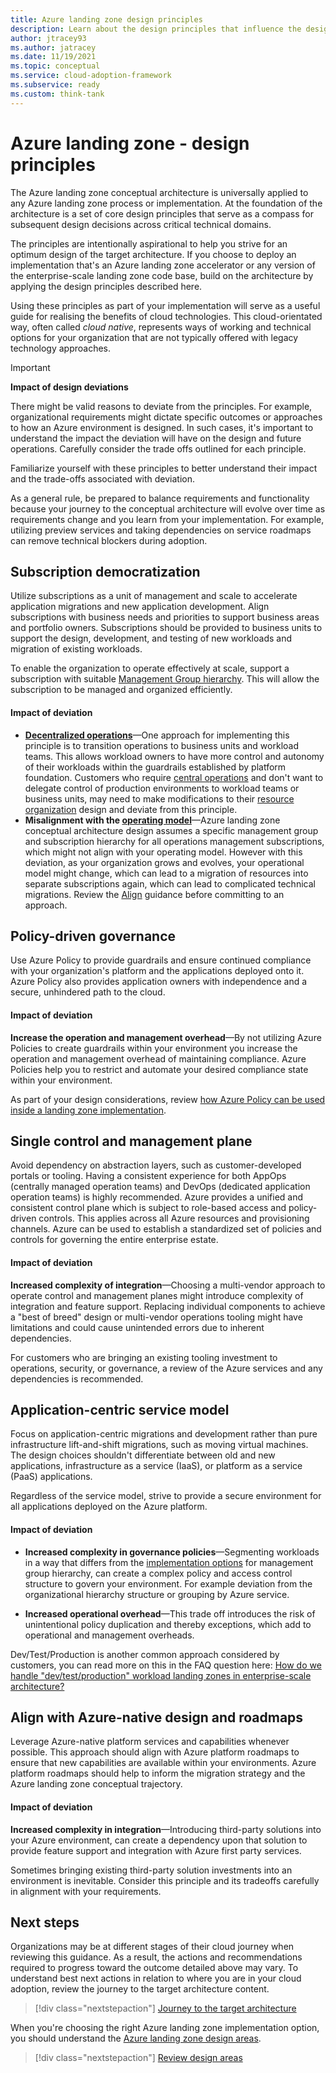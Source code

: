 ```yaml
---
title: Azure landing zone design principles
description: Learn about the design principles that influence the design areas for enterprise-scale landing zone implementations
author: jtracey93
ms.author: jatracey
ms.date: 11/19/2021
ms.topic: conceptual
ms.service: cloud-adoption-framework
ms.subservice: ready
ms.custom: think-tank
---
```


# Azure landing zone - design principles

The Azure landing zone conceptual architecture is universally applied to any Azure landing zone process or implementation. At the foundation of the architecture is a set of core design principles that serve as a compass for subsequent design decisions across critical technical domains. 

The principles are intentionally aspirational to help you strive for an optimum design of the target architecture. If you choose to deploy an implementation that's an Azure landing zone accelerator or any version of the enterprise-scale landing zone code base, build on the architecture by applying the design principles described here. 

Using these principles as part of your implementation will serve as a useful guide for realising the benefits of cloud technologies. This cloud-orientated way, often called _cloud native_,  represents ways of working and technical options for your organization that are not typically offered with legacy technology approaches.

> [!IMPORTANT] 
> **Impact of design deviations** 
>
> There might be valid reasons to deviate from the principles. For example, organizational requirements might dictate specific outcomes or approaches to how an Azure environment is designed. In such cases, it's important to understand the impact the deviation will have on the design and future operations. Carefully consider the trade offs outlined for each principle.

Familiarize yourself with these principles to better understand their impact and the trade-offs associated with deviation.

As a general rule, be prepared to balance requirements and functionality because your journey to the  conceptual architecture will evolve over time as requirements change and you learn from your implementation. For example, utilizing preview services and taking dependencies on service roadmaps can remove technical blockers during adoption.

## Subscription democratization

Utilize subscriptions as a unit of management and scale to accelerate application migrations and new application development. Align subscriptions with business needs and priorities to support business areas and portfolio owners. Subscriptions should be provided to business units to support the design, development, and testing of new workloads and migration of existing workloads. 

To enable the organization to operate effectively at scale, support a subscription with suitable [Management Group hierarchy](./../landing-zone/design-area/resource-org-management-groups.md). This will allow the subscription to be managed and organized efficiently.

#### Impact of deviation
- [**Decentralized operations**](/azure/cloud-adoption-framework/operating-model/compare)&mdash;One approach for implementing this principle is to transition operations to business units and workload teams. This allows workload owners to have more control and autonomy of their workloads within the guardrails established by platform foundation. Customers who require [central operations](/azure/cloud-adoption-framework/operating-model/compare) and don't want to delegate control of production environments to workload teams or business units, may need to make modifications to their [resource organization](./../landing-zone/design-area/resource-org.md) design and deviate from this principle.
- **Misalignment with the [operating model](/azure/cloud-adoption-framework/operating-model/define)**&mdash;Azure landing zone conceptual architecture design  assumes a specific management group and subscription hierarchy for all operations management subscriptions, which might not align with your operating model. However with this deviation, as your organization grows and evolves, your operational model might change, which can lead to a migration of resources into separate subscriptions again, which can lead to complicated technical migrations. Review the [Align](../../ready/enterprise-scale/transition.md) guidance before committing to an approach.

## Policy-driven governance

Use Azure Policy to provide guardrails and ensure continued compliance with your organization's platform and the applications deployed onto it. Azure Policy also provides application owners with independence and a secure, unhindered path to the cloud.

#### Impact of deviation

**Increase the operation and management overhead**&mdash;By not utilizing Azure Policies to create guardrails within your environment you increase the operation and management overhead of maintaining compliance. Azure Policies help you to restrict and automate your desired compliance state within your environment. 

As part of your design considerations, review [how Azure Policy can be used inside a landing zone implementation](../../ready/enterprise-scale/dine-guidance.md). 

## Single control and management plane

Avoid dependency on abstraction layers, such as customer-developed portals or tooling. Having a consistent experience for both AppOps (centrally managed operation teams) and DevOps (dedicated application operation teams) is highly recommended. Azure provides a unified and consistent control plane which is subject to role-based access and policy-driven controls. This applies across all Azure resources and provisioning channels. Azure can be used to establish a standardized set of policies and controls for governing the entire enterprise estate.

#### Impact of deviation

**Increased complexity of integration**&mdash;Choosing a multi-vendor approach to operate control and management planes might introduce complexity of integration and feature support. Replacing individual components to achieve a "best of breed" design or multi-vendor operations tooling might have limitations and could cause unintended errors due to inherent dependencies. 

For customers who are bringing an existing tooling investment to operations, security, or governance, a review of the Azure services and any dependencies is recommended.


## Application-centric service model

Focus on application-centric migrations and development rather than pure infrastructure lift-and-shift migrations, such as moving virtual machines. The design choices shouldn't differentiate between old and new applications, infrastructure as a service (IaaS), or platform as a service (PaaS) applications. 

Regardless of the service model, strive to provide a secure environment for all applications deployed on the Azure platform.

#### Impact of deviation

- **Increased complexity in governance policies**&mdash;Segmenting workloads in a way that differs from the [implementation options](implementation-options.md) for management group hierarchy, can create a complex policy and access control structure to govern your environment. For example deviation from the organizational hierarchy structure or grouping by Azure service.

- **Increased operational overhead**&mdash;This trade off introduces the risk of unintentional policy duplication and thereby exceptions, which add to operational and management overheads.

Dev/Test/Production is another common approach considered by customers, you can read more on this in the FAQ question here: [How do we handle "dev/test/production" workload landing zones in enterprise-scale architecture?](../../ready/enterprise-scale/faq.md#how-do-we-handle-devtestproduction-workload-landing-zones-in-enterprise-scale-architecture)


## Align with Azure-native design and roadmaps

Leverage Azure-native platform services and capabilities whenever possible. This approach should align with Azure platform roadmaps to ensure that new capabilities are available within your environments. Azure platform roadmaps should help to inform the migration strategy and the Azure landing zone conceptual trajectory.

#### Impact of deviation

**Increased complexity in integration**&mdash;Introducing third-party solutions into your Azure environment, can create a dependency upon that solution to provide feature support and integration with Azure first party services. 

Sometimes bringing existing third-party solution investments into an environment is inevitable. Consider this principle and its tradeoffs carefully in alignment with your requirements. 

## Next steps

Organizations may be at different stages of their cloud journey when reviewing this guidance. As a result, the actions and recommendations required to progress toward the outcome detailed above may vary. To understand best next actions in relation to where you are in your cloud adoption, review the journey to the target architecture content.

> [!div class="nextstepaction"]
> [Journey to the target architecture](./landing-zone-journey.md)

When you're choosing the right Azure landing zone implementation option, you should understand the [Azure landing zone design areas](./design-areas.md).

> [!div class="nextstepaction"]
> [Review design areas](./design-areas.md)
